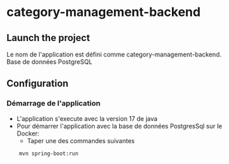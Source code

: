 # category-management-backend
## Launch the project

Le nom de l'application est défini comme category-management-backend.
Base de données PostgreSQL

## Configuration

### Démarrage de l'application
* L'application s'execute avec la version 17 de java
* Pour démarrer l'application avec la base de données PostgresSql sur le Docker:
    * Taper une des commandes suivantes

```
    mvn spring-boot:run
```